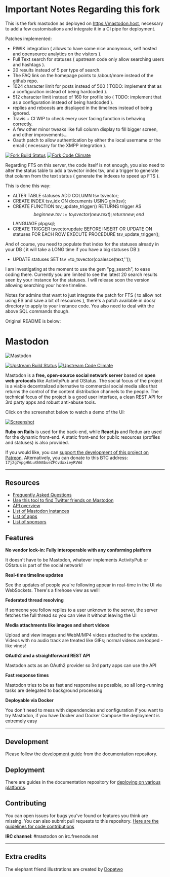 Important Notes Regarding this fork
===================================

This is the fork mastodon as deployed on https://mastodon.host, necessary to add a few customisations and integrate it in a CI pipe for deployment.

Patches implemented:
- PIWIK integration ( allows to have some nice anonymous, self hosted and opensource analytics on the visitors ).
- Full Text search for statuses ( upstream code only allow searching users and hashtags ).
- 20 results instead of 5 per type of search.
- The FAQ link on the homepage points to /about/more instead of the github repo.
- 1024 character limit for posts instead of 500 ( TODO: implement that as a configuration instead of being hardcoded ).
- 512 character limit instead of 160 for profile bio ( TODO: implement that as a configuration instead of being hardcoded ).
- replies and reboosts are displayed in the timelines instead of being ignored.
- Travis + CI WIP to check every user facing function is behaving correctly.
- A few other minor tweaks like full column display to fill bigger screen, and other improvements...
- Oauth patch to allow authentication by either the local username or the email ( necessary for the XMPP integration ).

[![Fork Build Status](http://img.shields.io/travis/gled-rs/mastodon.svg)][travis]
[![Fork Code Climate](https://img.shields.io/codeclimate/github/gled-rs/mastodon.svg)][code_climate]

[travis]: https://travis-ci.org/gled-rs/mastodon
[code_climate]: https://codeclimate.com/github/gled-rs/mastodon

Regarding FTS on this server, the code itself is not enough, you also need to alter the status table to add a tsvector index tsv, and a trigger to generate that column 
from the text status ( generate the indexes to speed up FTS ).

This is done this way:
- ALTER TABLE statuses ADD COLUMN tsv tsvector;
- CREATE INDEX tsv_idx ON documents USING gin(tsv);
- CREATE FUNCTION tsv_update_trigger() RETURNS trigger
    AS $$ begin new.tsv := to_tsvector(new.text); return new; end $$ LANGUAGE plpgsql;
- CREATE TRIGGER tsvectorupdate BEFORE INSERT OR UPDATE ON statuses FOR EACH ROW EXECUTE PROCEDURE tsv_update_trigger();

And of course, you need to populate that index for the statuses already in your DB ( it will take a LONG time if you have a big statuses DB ):
- UPDATE statuses SET tsv =to_tsvector(coalesce(text,''));

I am investigating at the moment to use the gem "pg_search", to ease coding there. Currently you are limited to see the latest 20 search results seen by your instance for the statuses.
I will release soon the version allowing searching your home timeline.

Notes for admins that want to just integrate the patch for FTS ( to allow not using ES and save a bit of resources ), there's a patch available in docs/ directory to apply to your instance code.
You also need to deal with the above SQL commands though.

Original README is below:

Mastodon
=======
![Mastodon](https://i.imgur.com/NhZc40l.png)

[![Upstream Build Status](http://img.shields.io/travis/tootsuite/mastodon.svg)][Upstream travis]
[![Upstream Code Climate](https://img.shields.io/codeclimate/github/tootsuite/mastodon.svg)][Upstream code_climate]

[Upstream travis]: https://travis-ci.org/tootsuite/mastodon
[Upstream code_climate]: https://codeclimate.com/github/tootsuite/mastodon

Mastodon is a **free, open-source social network server** based on **open web protocols** like ActivityPub and OStatus. The social focus of the project is a viable decentralized alternative to commercial social media silos that returns the control of the content distribution channels to the people. The technical focus of the project is a good user interface, a clean REST API for 3rd party apps and robust anti-abuse tools.

Click on the screenshot below to watch a demo of the UI:

[![Screenshot](https://i.imgur.com/pG3Nnz3.jpg)][youtube_demo]

[youtube_demo]: https://www.youtube.com/watch?v=YO1jQ8_rAMU

**Ruby on Rails** is used for the back-end, while **React.js** and Redux are used for the dynamic front-end. A static front-end for public resources (profiles and statuses) is also provided.

If you would like, you can [support the development of this project on Patreon][patreon]. Alternatively, you can donate to this BTC address: `17j2g7vpgHhLuXhN4bueZFCvdxxieyRVWd`

[patreon]: https://www.patreon.com/user?u=619786

---

## Resources

- [Frequently Asked Questions](https://github.com/tootsuite/documentation/blob/master/Using-Mastodon/FAQ.md)
- [Use this tool to find Twitter friends on Mastodon](https://bridge.joinmastodon.org)
- [API overview](https://github.com/tootsuite/documentation/blob/master/Using-the-API/API.md)
- [List of Mastodon instances](https://github.com/tootsuite/documentation/blob/master/Using-Mastodon/List-of-Mastodon-instances.md)
- [List of apps](https://github.com/tootsuite/documentation/blob/master/Using-Mastodon/Apps.md)
- [List of sponsors](https://joinmastodon.org/sponsors)

## Features

**No vendor lock-in: Fully interoperable with any conforming platform**

It doesn't have to be Mastodon, whatever implements ActivityPub or OStatus is part of the social network!

**Real-time timeline updates**

See the updates of people you're following appear in real-time in the UI via WebSockets. There's a firehose view as well!

**Federated thread resolving**

If someone you follow replies to a user unknown to the server, the server fetches the full thread so you can view it without leaving the UI

**Media attachments like images and short videos**

Upload and view images and WebM/MP4 videos attached to the updates. Videos with no audio track are treated like GIFs; normal videos are looped - like vines!

**OAuth2 and a straightforward REST API**

Mastodon acts as an OAuth2 provider so 3rd party apps can use the API

**Fast response times**

Mastodon tries to be as fast and responsive as possible, so all long-running tasks are delegated to background processing

**Deployable via Docker**

You don't need to mess with dependencies and configuration if you want to try Mastodon, if you have Docker and Docker Compose the deployment is extremely easy

---

## Development

Please follow the [development guide](https://github.com/tootsuite/documentation/blob/master/Running-Mastodon/Development-guide.md) from the documentation repository.

## Deployment

There are guides in the documentation repository for [deploying on various platforms](https://github.com/tootsuite/documentation#running-mastodon).

## Contributing

You can open issues for bugs you've found or features you think are missing. You can also submit pull requests to this repository. [Here are the guidelines for code contributions](CONTRIBUTING.md)

**IRC channel**: #mastodon on irc.freenode.net

---

## Extra credits

The elephant friend illustrations are created by [Dopatwo](https://mastodon.social/@dopatwo)

